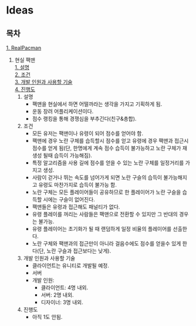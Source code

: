 # Ideas

## 목차

[1. RealPacman](#rp)

1. 현실 팩맨<a id="rp"></a>\
  [1. 설명](#rp-1)\
  [2. 조건](#rp-2)\
  [3. 개발 인원과 사용할 기술](#rp-3)\
  [4. 진행도](#rp-4)
    1. 설명<a id="rp-1"></a>
        - 팩맨을 현실에서 하면 어떨까라는 생각을 가지고 기획하게 됨.
        - 운동 장려 어플리케이션이다.
        - 점수 랭킹을 통해 경쟁심을 부추긴다(친구&총합).
    2. 조건<a id="rp-2"></a>
        - 모든 유저는 팩맨이나 유령이 되어 점수를 얻어야 함.
        - 팩맨에 경우 노란 구체를 습득할시 점수를 얻고 유령에 경우 팩맨과 접근시 점수를 얻게 됨(단, 한명에게 계속 점수 습득이 불가능하고 노란 구체가 재생성 될때 습득이 가능해짐).
        - 특정 알고리즘을 사용 길에 점수를 얻을 수 있는 노란 구체를 일정거리를 가지고 생성.
        - 사람이 걷거나 뛰는 속도를 넘어가게 되면 노란 구슬의 습득이 불가능해지고 유령도 마찬가지로 습득이 불가능 함.
        - 노란 구체는 모든 플레이어들이 공유하므로 한 플레이어가 노란 구슬을 습득할 시에는 구슬이 없어진다.
        - 팩맨들은 유령과 접근해도 패널티가 없다.
        - 유령 플레이를 꺼리는 사람들은 팩맨으로 전환할 수 있지만 그 반대의 경우는 불가능.
        - 유령 플레이어는 초기화가 될 때 랜덤하게 일정 비율의 플레이어를 선출한다.
        - 노란 구체와 팩맨과의 접근만이 아니라 걸음수에도 점수를 얻을수 있게 한다(단, 노란 구슬과 접근보다는 낮게).
    3. 개발 인원과 사용할 기술<a id="rp-3"></a>
        - 클라이언트는 유니티로 개발될 예정.
        - 서버
        - 개발 인원:
          - 클라이언트: 4명 내외.
          - 서버: 2명 내외.
          - 디자이너: 3명 내외.
    4. 진행도<a id="rp-4"></a>
        - 아직 1도 안됨.
    
